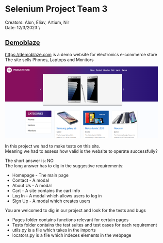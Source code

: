 # Selenium Project Team 3
Creators: Alon, Eliav, Artium, Nir \
Date: 12/3/2023 \ 

## [Demoblaze](https://demoblaze.com/)
<https://demoblaze.com> is a demo website for electronics e-commerce store \
The site sells Phones, Laptops and Monitors

![Demoblaze Homepage](/media/site_main_page.png "Demoblaze Homepage")

In this project we had to make tests on this site. \
Meaning we had to assess how valid is the website to operate successfully? 

The short answer is: NO \
The long answer has to dig in the suggestive requirements:
* Homepage - The main page
* Contact - A modal
* About Us - A modal
* Cart - A site contains the cart info
* Log In - A modal which allows users to log in
* Sign Up - A modal which creates users

You are welcomed to dig in our project and look for the tests and bugs 
* Pages folder contains functions relevant for certain pages 
* Tests folder contains the test suites and test cases for each requirement 
* utils.py is a file which takes in the imports 
* locators.py is a file which indexes elements in the webpage
